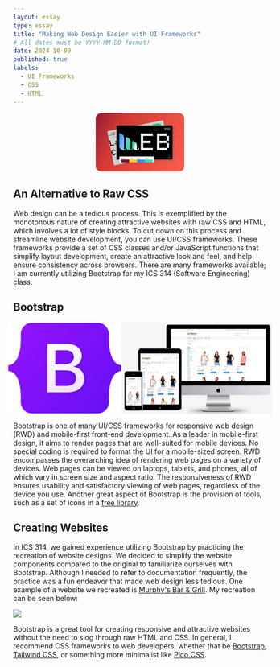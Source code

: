 ```yaml
---
layout: essay
type: essay
title: "Making Web Design Easier with UI Frameworks"
# All dates must be YYYY-MM-DD format!
date: 2024-10-09
published: true
labels:
  - UI Frameworks
  - CSS
  - HTML
---
```


<div style="text-align: center;">
  <img src="../img/ui-frameworks/webdesign.png" style="width: 35%; max-width: 720px; height: auto; border-radius: 10px;">
</div>

## An Alternative to Raw CSS

Web design can be a tedious process. This is exemplified by the monotonous nature of creating attractive websites with raw CSS and HTML, which involves a lot of style blocks. To cut down on this process and streamline website development, you can use UI/CSS frameworks. These frameworks provide a set of CSS classes and/or JavaScript functions that simplify layout development, create an attractive look and feel, and help ensure consistency across browsers. There are many frameworks available; I am currently utilizing Bootstrap for my ICS 314 (Software Engineering) class.

## Bootstrap

<div style="display: flex; justify-content: center; align-items: center;">
  <img width="225px" class="rounded pe-4" src="../img/ui-frameworks/Bootstrap_logo.svg">
  <img width="300px" class="rounded pe-4" src="../img/ui-frameworks/rwd.png">
</div>

Bootstrap is one of many UI/CSS frameworks for responsive web design (RWD) and mobile-first front-end development. As a leader in mobile-first design, it aims to render pages that are well-suited for mobile devices. No special coding is required to format the UI for a mobile-sized screen. RWD encompasses the overarching idea of rendering web pages on a variety of devices. Web pages can be viewed on laptops, tablets, and phones, all of which vary in screen size and aspect ratio. The responsiveness of RWD ensures usability and satisfactory viewing of web pages, regardless of the device you use. Another great aspect of Bootstrap is the provision of tools, such as a set of icons in a [free library](https://icons.getbootstrap.com/).


## Creating Websites

In ICS 314, we gained experience utilizing Bootstrap by practicing the recreation of website designs. We decided to simplify the website components compared to the original to familiarize ourselves with Bootstrap. Although I needed to refer to documentation frequently, the practice was a fun endeavor that made web design less tedious. One example of a website we recreated is [Murphy's Bar & Grill](https://www.murphyshawaii.com/). My recreation can be seen below:

<div style="display: flex; justify-content: center;">
  <img width="800px" class="rounded pe-4" src="../img/ui-frameworks/murphys.png">
</div>

Bootstrap is a great tool for creating responsive and attractive websites without the need to slog through raw HTML and CSS. In general, I recommend CSS frameworks to web developers, whether that be [Bootstrap](https://getbootstrap.com/), [Tailwind CSS](https://tailwindcss.com/), or something more minimalist like [Pico CSS](https://picocss.com/).
